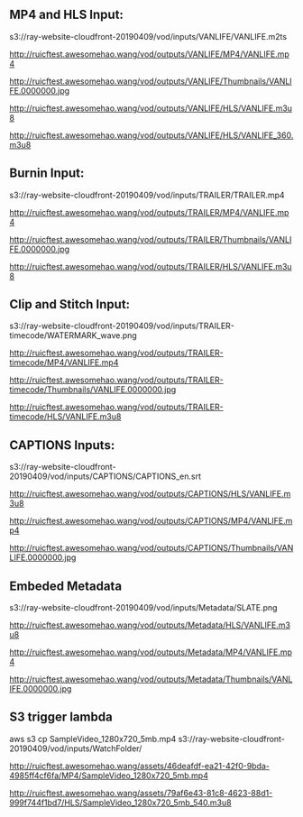 ## MP4 and HLS Input: 

s3://ray-website-cloudfront-20190409/vod/inputs/VANLIFE/VANLIFE.m2ts

http://ruicftest.awesomehao.wang/vod/outputs/VANLIFE/MP4/VANLIFE.mp4

http://ruicftest.awesomehao.wang/vod/outputs/VANLIFE/Thumbnails/VANLIFE.0000000.jpg

http://ruicftest.awesomehao.wang/vod/outputs/VANLIFE/HLS/VANLIFE.m3u8

http://ruicftest.awesomehao.wang/vod/outputs/VANLIFE/HLS/VANLIFE_360.m3u8

## Burnin Input:

s3://ray-website-cloudfront-20190409/vod/inputs/TRAILER/TRAILER.mp4

http://ruicftest.awesomehao.wang/vod/outputs/TRAILER/MP4/VANLIFE.mp4

http://ruicftest.awesomehao.wang/vod/outputs/TRAILER/Thumbnails/VANLIFE.0000000.jpg

http://ruicftest.awesomehao.wang/vod/outputs/TRAILER/HLS/VANLIFE.m3u8


## Clip and Stitch Input:

s3://ray-website-cloudfront-20190409/vod/inputs/TRAILER-timecode/WATERMARK_wave.png

http://ruicftest.awesomehao.wang/vod/outputs/TRAILER-timecode/MP4/VANLIFE.mp4

http://ruicftest.awesomehao.wang/vod/outputs/TRAILER-timecode/Thumbnails/VANLIFE.0000000.jpg

http://ruicftest.awesomehao.wang/vod/outputs/TRAILER-timecode/HLS/VANLIFE.m3u8


## CAPTIONS Inputs:

s3://ray-website-cloudfront-20190409/vod/inputs/CAPTIONS/CAPTIONS_en.srt

http://ruicftest.awesomehao.wang/vod/outputs/CAPTIONS/HLS/VANLIFE.m3u8

http://ruicftest.awesomehao.wang/vod/outputs/CAPTIONS/MP4/VANLIFE.mp4

http://ruicftest.awesomehao.wang/vod/outputs/CAPTIONS/Thumbnails/VANLIFE.0000000.jpg

## Embeded Metadata

s3://ray-website-cloudfront-20190409/vod/inputs/Metadata/SLATE.png

http://ruicftest.awesomehao.wang/vod/outputs/Metadata/HLS/VANLIFE.m3u8

http://ruicftest.awesomehao.wang/vod/outputs/Metadata/MP4/VANLIFE.mp4

http://ruicftest.awesomehao.wang/vod/outputs/Metadata/Thumbnails/VANLIFE.0000000.jpg

## S3 trigger lambda

aws s3 cp SampleVideo_1280x720_5mb.mp4 s3://ray-website-cloudfront-20190409/vod/inputs/WatchFolder/

http://ruicftest.awesomehao.wang/assets/46deafdf-ea21-42f0-9bda-4985ff4cf6fa/MP4/SampleVideo_1280x720_5mb.mp4

http://ruicftest.awesomehao.wang/assets/79af6e43-81c8-4623-88d1-999f744f1bd7/HLS/SampleVideo_1280x720_5mb_540.m3u8